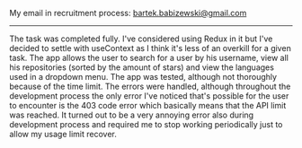 My email in recruitment process: bartek.babizewski@gmail.com

_______________________________________________________________________________________________

The task was completed fully. I've considered using Redux in it but I've decided to settle with useContext as I think it's less of an overkill for a given task. 
The app allows the user to search for a user by his username, view all his repositories (sorted by the amount of stars) and view the languages used in a dropdown menu. 
The app was tested, although not thoroughly because of the time limit. The errors were handled, although throughout the development process the only error 
I've noticed that's possible for the user to encounter is the 403 code error which basically means that the API limit was reached. 
It turned out to be a very annoying error also during development process and required me to stop working periodically just to allow my usage limit recover. 

